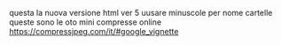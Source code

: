 questa la nuova versione html ver 5
uusare minuscole per nome cartelle
queste sono le oto mini compresse online 
https://compressjpeg.com/it/#google_vignette
